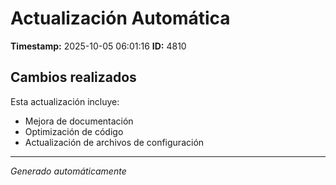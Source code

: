 # Actualización Automática

**Timestamp:** 2025-10-05 06:01:16
**ID:** 4810

## Cambios realizados

Esta actualización incluye:
- Mejora de documentación
- Optimización de código
- Actualización de archivos de configuración

---
*Generado automáticamente*
